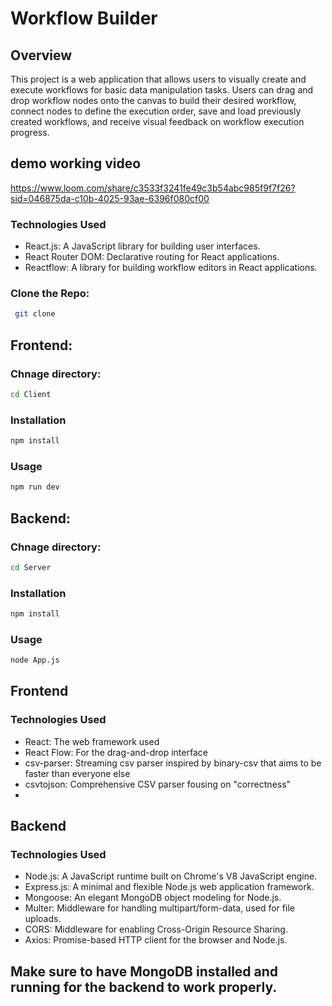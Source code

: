 # Workflow Builder

## Overview
This project is a web application that allows users to visually create and execute workflows for basic data manipulation tasks. Users can drag and drop workflow nodes onto the canvas to build their desired workflow, connect nodes to define the execution order, save and load previously created workflows, and receive visual feedback on workflow execution progress.

## demo working video
https://www.loom.com/share/c3533f3241fe49c3b54abc985f9f7f26?sid=046875da-c10b-4025-93ae-6396f080cf00
### Technologies Used
- React.js: A JavaScript library for building user interfaces.
- React Router DOM: Declarative routing for React applications.
- Reactflow: A library for building workflow editors in React applications.

### Clone the Repo:
  ```bash
   git clone
```
## Frontend:
### Chnage directory:
```bash
cd Client
```
### Installation
```bash
npm install
```
### Usage
```bash
npm run dev
```
## Backend:
### Chnage directory:
```bash
cd Server
```
### Installation
```bash
npm install
```
### Usage
```bash
node App.js
```
## Frontend
### Technologies Used
- React: The web framework used
- React Flow: For the drag-and-drop interface
- csv-parser: Streaming csv parser inspired by binary-csv that aims to be faster than everyone else
- csvtojson: Comprehensive CSV parser fousing on "correctness"
- 
## Backend
### Technologies Used
- Node.js: A JavaScript runtime built on Chrome's V8 JavaScript engine.
- Express.js: A minimal and flexible Node.js web application framework.
- Mongoose: An elegant MongoDB object modeling for Node.js.
- Multer: Middleware for handling multipart/form-data, used for file uploads.
- CORS: Middleware for enabling Cross-Origin Resource Sharing.
- Axios: Promise-based HTTP client for the browser and Node.js.


## Make sure to have MongoDB installed and running for the backend to work properly.







